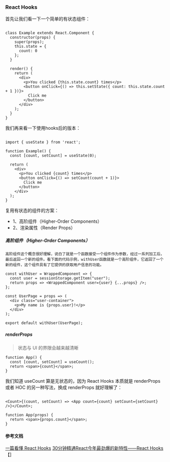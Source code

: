 
### React Hooks


首先让我们看一下一个简单的有状态组件：

```

class Example extends React.Component {
  constructor(props) {
    super(props);
    this.state = {
      count: 0
    };
  }

  render() {
    return (
      <div>
        <p>You clicked {this.state.count} times</p>
        <button onClick={() => this.setState({ count: this.state.count + 1 })}>
          Click me
        </button>
      </div>
    );
  }
}
```

我们再来看一下使用hooks后的版本：

```

import { useState } from 'react';

function Example() {
  const [count, setCount] = useState(0);

  return (
    <div>
      <p>You clicked {count} times</p>
      <button onClick={() => setCount(count + 1)}>
        Click me
      </button>
    </div>
  );
}
```

复用有状态的组件的方案：
+ 1、高阶组件（Higher-Order Components）
+ 2、渲染属性（Render Props）

##### 高阶组件（Higher-Order Components）
```
高阶组件这个概念很好理解，说白了就是一个函数接受一个组件作为参数，经过一系列加工后，最后返回一个新的组件。看下面的代码示例，withUser函数就是一个高阶组件，它返回了一个新的组件，这个组件具有了它提供的获取用户信息的功能。

const withUser = WrappedComponent => {
  const user = sessionStorage.getItem("user");
  return props => <WrappedComponent user={user} {...props} />;
};

const UserPage = props => (
  <div class="user-container">
    <p>My name is {props.user}!</p>
  </div>
);

export default withUser(UserPage);
```

##### renderProps

> 状态与 UI 的界限会越来越清晰

```
function App() {
  const [count, setCount] = useCount();
  return <span>{count}</span>;
}

```

我们知道 useCount 算是无状态的，因为 React Hooks 本质就是 renderProps 或者 HOC 的另一种写法，换成 renderProps 就好理解了：

```

<Count>{(count, setCount) => <App count={count} setCount={setCount} />}</Count>;

function App(props) {
  return <span>{props.count}</span>;
}

```


#### 参考文档

[一篇看懂 React Hooks](https://zhuanlan.zhihu.com/p/50597236)
[30分钟精通React今年最劲爆的新特性——React Hooks](https://segmentfault.com/a/1190000016950339)
【]
